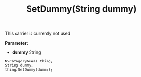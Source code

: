 ﻿---
uid: crmscript_ref_NSCategoryGuess_SetDummy
title: SetDummy(String dummy)
intellisense: NSCategoryGuess.SetDummy
keywords: NSCategoryGuess, GetDummy
so.topic: reference
---

This carrier is currently not used

**Parameter:** 
 - **dummy** String

```crmscript
NSCategoryGuess thing;
String dummy;
thing.SetDummy(dummy);
```

